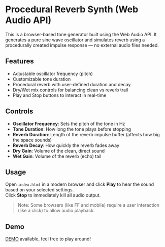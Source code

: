# Procedural Reverb Synth (Web Audio API)

This is a browser-based tone generator built using the Web Audio API. It generates a pure sine wave oscillator and simulates reverb using a procedurally created impulse response — no external audio files needed.

## Features

- Adjustable oscillator frequency (pitch)
- Customizable tone duration
- Procedural reverb with user-defined duration and decay
- Dry/Wet mix controls for balancing clean vs reverb trail
- Play and Stop buttons to interact in real-time

## Controls

- **Oscillator Frequency**: Sets the pitch of the tone in Hz
- **Tone Duration**: How long the tone plays before stopping
- **Reverb Duration**: Length of the reverb impulse buffer (affects how big the space sounds)
- **Reverb Decay**: How quickly the reverb fades away
- **Dry Gain**: Volume of the clean, direct sound
- **Wet Gain**: Volume of the reverb (echo) tail

## Usage

Open `index.html` in a modern browser and click **Play** to hear the sound based on your selected settings.  
Click **Stop** to immediately kill all audio output.

> Note: Some browsers (like FF and mobile) require a user interaction (like a click) to allow audio playback.

## Demo

[DEMO](https://github.com/ellvix/reverb-testing) available, feel free to play around!

